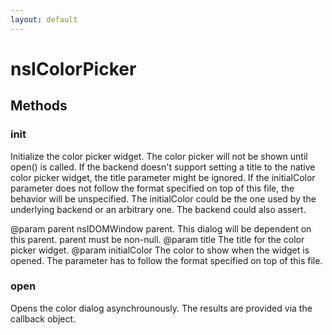 ```yaml
---
layout: default
---
```


# nsIColorPicker #

## Methods ##

### init ###

Initialize the color picker widget. The color picker will not be shown until
open() is called.
If the backend doesn't support setting a title to the native color picker
widget, the title parameter might be ignored.
If the initialColor parameter does not follow the format specified on top of
this file, the behavior will be unspecified. The initialColor could be the
one used by the underlying backend or an arbitrary one. The backend could
also assert.

@param      parent       nsIDOMWindow parent. This dialog will be dependent
                         on this parent. parent must be non-null.
@param      title        The title for the color picker widget.
@param      initialColor The color to show when the widget is opened. The
                         parameter has to follow the format specified on top
                         of this file.


### open ###

Opens the color dialog asynchrounously.
The results are provided via the callback object.

